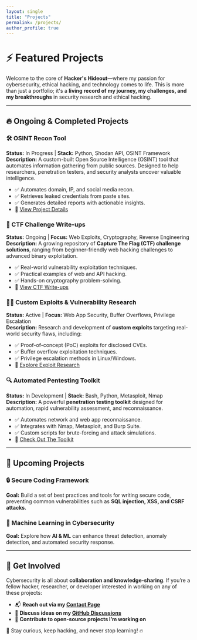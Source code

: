 ```yaml
---
layout: single
title: "Projects"
permalink: /projects/
author_profile: true
---
```


# ⚡ Featured Projects
Welcome to the core of **Hacker's Hideout**—where my passion for cybersecurity, ethical hacking, and technology comes to life. This is more than just a portfolio; it's a **living record of my journey, my challenges, and my breakthroughs** in security research and ethical hacking.

---

## 🔥 Ongoing & Completed Projects
### **🛠 OSINT Recon Tool**
**Status:** In Progress | **Stack:** Python, Shodan API, OSINT Framework  
**Description:** A custom-built Open Source Intelligence (OSINT) tool that automates information gathering from public sources. Designed to help researchers, penetration testers, and security analysts uncover valuable intelligence. 
- ✅ Automates domain, IP, and social media recon.
- ✅ Retrieves leaked credentials from paste sites.
- ✅ Generates detailed reports with actionable insights.
- 📌 [View Project Details](#)

### **🚀 CTF Challenge Write-ups**
**Status:** Ongoing | **Focus:** Web Exploits, Cryptography, Reverse Engineering  
**Description:** A growing repository of **Capture The Flag (CTF) challenge solutions**, ranging from beginner-friendly web hacking challenges to advanced binary exploitation.
- ✅ Real-world vulnerability exploitation techniques.
- ✅ Practical examples of web and API hacking.
- ✅ Hands-on cryptography problem-solving.
- 📌 [View CTF Write-ups](#)

### **🏴‍☠️ Custom Exploits & Vulnerability Research**
**Status:** Active | **Focus:** Web App Security, Buffer Overflows, Privilege Escalation  
**Description:** Research and development of **custom exploits** targeting real-world security flaws, including:
- ✅ Proof-of-concept (PoC) exploits for disclosed CVEs.
- ✅ Buffer overflow exploitation techniques.
- ✅ Privilege escalation methods in Linux/Windows.
- 📌 [Explore Exploit Research](#)

### **🔍 Automated Pentesting Toolkit**
**Status:** In Development | **Stack:** Bash, Python, Metasploit, Nmap  
**Description:** A powerful **penetration testing toolkit** designed for automation, rapid vulnerability assessment, and reconnaissance.
- ✅ Automates network and web app reconnaissance.
- ✅ Integrates with Nmap, Metasploit, and Burp Suite.
- ✅ Custom scripts for brute-forcing and attack simulations.
- 📌 [Check Out The Toolkit](#)

---

## 🚀 Upcoming Projects
### **🔒 Secure Coding Framework**
**Goal:** Build a set of best practices and tools for writing secure code, preventing common vulnerabilities such as **SQL injection, XSS, and CSRF attacks**.

### **🧠 Machine Learning in Cybersecurity**
**Goal:** Explore how **AI & ML** can enhance threat detection, anomaly detection, and automated security response.

---

## 🔗 Get Involved
Cybersecurity is all about **collaboration and knowledge-sharing**. If you’re a fellow hacker, researcher, or developer interested in working on any of these projects:
- 📬 **Reach out via my [Contact Page](/contact/)**
- 💬 **Discuss ideas on my [GitHub Discussions](https://github.com/medcipher/hacker-blog/discussions)**
- 🤝 **Contribute to open-source projects I’m working on**

🚀 Stay curious, keep hacking, and never stop learning! 🔥


